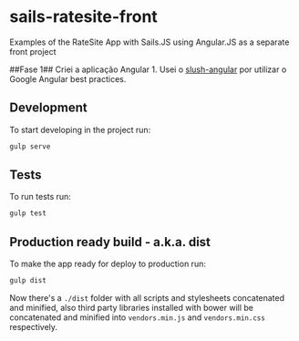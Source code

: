 # sails-ratesite-front
Examples of the RateSite App with Sails.JS using Angular.JS as a separate front project

##Fase 1##
 Criei a aplicação Angular
    1. Usei o [slush-angular](https://github.com/slushjs/slush-angular) por utilizar o Google Angular best practices.




## Development

To start developing in the project run:

```bash
gulp serve
```

## Tests

To run tests run:

```bash
gulp test
```

## Production ready build - a.k.a. dist

To make the app ready for deploy to production run:

```bash
gulp dist
```

Now there's a `./dist` folder with all scripts and stylesheets concatenated and minified, also third party libraries installed with bower will be concatenated and minified into `vendors.min.js` and `vendors.min.css` respectively.
